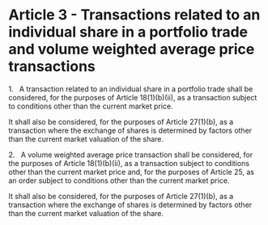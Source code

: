 # Article 3 - Transactions related to an individual share in a portfolio trade and volume weighted average price transactions


1.   A transaction related to an individual share in a portfolio trade shall be considered, for the purposes of Article 18(1)(b)(ii), as a transaction subject to conditions other than the current market price.

It shall also be considered, for the purposes of Article 27(1)(b), as a transaction where the exchange of shares is determined by factors other than the current market valuation of the share.

2.   A volume weighted average price transaction shall be considered, for the purposes of Article 18(1)(b)(ii), as a transaction subject to conditions other than the current market price and, for the purposes of Article 25, as an order subject to conditions other than the current market price.

It shall also be considered, for the purposes of Article 27(1)(b), as a transaction where the exchange of shares is determined by factors other than the current market valuation of the share.
